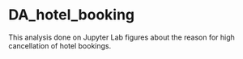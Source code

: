 # DA_hotel_booking
This analysis done on Jupyter Lab figures about the reason for high cancellation of hotel bookings.

